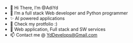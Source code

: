- 👋 Hi There, I’m @AdiYd
- 👀 I’m a full stack Web developer and Python programmer
- ✨ AI powered applications
- 🌱 Check my protfolio :)
- 💞️ Web application, Full stack and SW services 
- 📫 Contact me @ YdDevelops@Gmail.com

<!---
AdiYd/AdiYd is a ✨ special ✨ repository because its `README.md` (this file) appears on your GitHub profile.
You can click the Preview link to take a look at your changes.
--->
